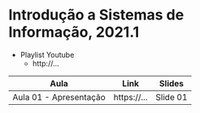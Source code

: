 # Introdução a Sistemas de Informação, 2021.1

* Playlist Youtube
  * http://...

Aula | Link | Slides
------------ | ------------- | ------------- 
Aula 01 - Apresentação | https://... | Slide 01

